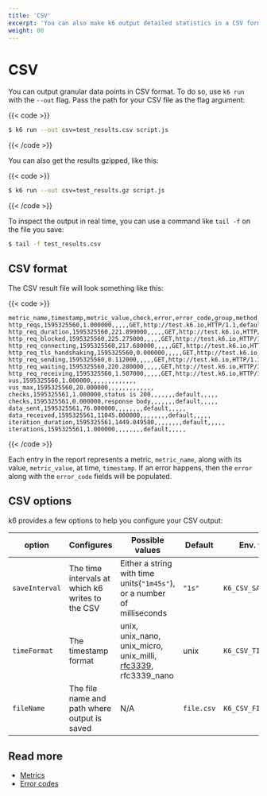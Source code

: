 ```yaml
---
title: 'CSV'
excerpt: 'You can also make k6 output detailed statistics in a CSV format by using the --out option.'
weight: 00
---
```


# CSV

You can output granular data points in CSV format.
To do so, use `k6 run` with the `--out` flag.
Pass the path for your CSV file as the flag argument:

{{< code >}}

```bash
$ k6 run --out csv=test_results.csv script.js
```

{{< /code >}}

You can also get the results gzipped, like this:

{{< code >}}

```bash
$ k6 run --out csv=test_results.gz script.js
```

{{< /code >}}

To inspect the output in real time, you can use a command like `tail -f` on the file you save:

```bash
$ tail -f test_results.csv
```

## CSV format

The CSV result file will look something like this:

{{< code >}}

```plain
metric_name,timestamp,metric_value,check,error,error_code,group,method,name,proto,scenario,status,subproto,tls_version,url,extra_tags
http_reqs,1595325560,1.000000,,,,,GET,http://test.k6.io,HTTP/1.1,default,200,,,http://test.k6.io,
http_req_duration,1595325560,221.899000,,,,,GET,http://test.k6.io,HTTP/1.1,default,200,,,http://test.k6.io,
http_req_blocked,1595325560,225.275000,,,,,GET,http://test.k6.io,HTTP/1.1,default,200,,,http://test.k6.io,
http_req_connecting,1595325560,217.680000,,,,,GET,http://test.k6.io,HTTP/1.1,default,200,,,http://test.k6.io,
http_req_tls_handshaking,1595325560,0.000000,,,,,GET,http://test.k6.io,HTTP/1.1,default,200,,,http://test.k6.io,
http_req_sending,1595325560,0.112000,,,,,GET,http://test.k6.io,HTTP/1.1,default,200,,,http://test.k6.io,
http_req_waiting,1595325560,220.280000,,,,,GET,http://test.k6.io,HTTP/1.1,default,200,,,http://test.k6.io,
http_req_receiving,1595325560,1.507000,,,,,GET,http://test.k6.io,HTTP/1.1,default,200,,,http://test.k6.io,
vus,1595325560,1.000000,,,,,,,,,,,,,
vus_max,1595325560,20.000000,,,,,,,,,,,,,
checks,1595325561,1.000000,status is 200,,,,,,,default,,,,,
checks,1595325561,0.000000,response body,,,,,,,default,,,,,
data_sent,1595325561,76.000000,,,,,,,,default,,,,,
data_received,1595325561,11045.000000,,,,,,,,default,,,,,
iteration_duration,1595325561,1449.049580,,,,,,,,default,,,,,
iterations,1595325561,1.000000,,,,,,,,default,,,,,
```

{{< /code >}}

Each entry in the report represents a metric, `metric_name`, along with its value, `metric_value`, at time, `timestamp`.
If an error happens, then the `error` along with the `error_code` fields will be populated.

## CSV options

k6 provides a few options to help you configure your CSV output:

<!-- vale off -->

| option         | Configures                                       | Possible values                                                                                                 | Default    | Env. variable          |
| -------------- | ------------------------------------------------ | --------------------------------------------------------------------------------------------------------------- | ---------- | ---------------------- |
| `saveInterval` | The time intervals at which k6 writes to the CSV | Either a string with time units(`"1m45s"`), or a number of milliseconds                                         | `"1s"`     | `K6_CSV_SAVE_INTERVAL` |
| `timeFormat`   | The timestamp format                             | unix, unix_nano, unix_micro, unix_milli, [rfc3339](https://datatracker.ietf.org/doc/html/rfc3339), rfc3339_nano | unix       | `K6_CSV_TIME_FORMAT`   |
| `fileName`     | The file name and path where output is saved     | N/A                                                                                                             | `file.csv` | `K6_CSV_FILENAME`      |

<!-- vale on -->

## Read more

- [Metrics](/docs/k6/<K6_VERSION>/using-k6/metrics)
- [Error codes](/docs/k6/<K6_VERSION>/javascript-api/error-codes)
